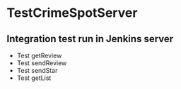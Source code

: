 TestCrimeSpotServer
======================
Integration test run in Jenkins server
---------------------------------------
- Test getReview
- Test sendReview
- Test sendStar
- Test getList